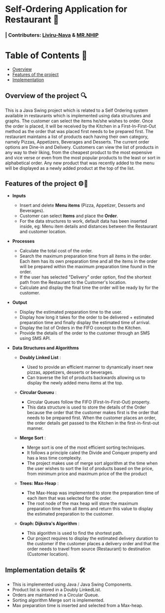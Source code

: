 # Self-Ordering Application for Restaurant 🍕
### | Contributers: [Liviru-Nava](https://github.com/Liviru-Nava) & [MR.NHIP](https://github.com/8hirantha)

# Table of Contents 📂
- [Overview](https://github.com/Liviru-Nava/Self-Ordering-Application-for-Restaurant/main/README.md#overview-of-the-project)
- [Features of the project](https://github.com/Liviru-Nava/Self-Ordering-Application-for-Restaurant/main/README.md#features-of-the-project)
- [Implementation](https://github.com/Liviru-Nava/Self-Ordering-Application-for-Restaurant/main/README.md#implementation)

## Overview of the project 🔍
This is a Java Swing project which is related to a Self Ordering system available in restaurants which is implemented using data structures and graphs.
The customer can select the items he/she wishes to order. Once the order is placed, it will be received by the Kitchen in a First-In-First-Out method as the order that was placed first needs to be prepared first. 
The restaurant maintains a list of products each having their own category, namely Pizzas, Appetizers, Beverages and Desserts. The current order options are Dine-in and Delivery. Customers can view the list of products in any way to their liking, from the cheapest product to the most expensive and vice verse or even from the most popular products to the least or sort in alphabetical order. Any new product that was recently added to the menu will be displayed as a newly added product at the top of the list.

## Features of the project ⚙🧩
- **Inputs**
    - Insert and delete **Menu items** (Pizza, Appetizer, Desserts and Beverages).
    - Customer can select **Items** and place the **Order**. 
    - For the data structures to work, default data has been inserted inside, eg: Menu item details and distances between the Restaurant and customer location. 

- **Processes**
    - Calculate the total cost of the order. 
    - Search the maximum preparation time from all items in the order. Each item has its own preparation time and all the items in the order will be prepared within the maximum preparation time found in the order.  
    - If the user has selected "Delivery" order option, find the shortest path from the Restaurant to the Customer's location. 
    - Calculate and display the final time the order will be ready by for the customer.

- **Output**
    - Display the estimated preparation time to the user. 
    - Display how long it takes for the order to be delivered + estimated preparation time and finally display the estimated time of arrival. 
    - Display the list of Orders in the FIFO concept to the Kitchen. 
    - Provide the details of the order to the customer through an SMS using SMS API.

- **Data Structures and Algorithms**
    - **Doubly Linked List** : 
        - Used to provide an efficient manner to dynamically insert new pizzas, appetizers, desserts or beverages. 
        - Can traverse the list of products backwards allowing us to display the newly added menu items at the top.  

    - **Circular Queueu** :  
        - Circular Queues follow the FIFO (First-In-First-Out) property. 
        - This data structure is used to store the details of the Order because the order that the customer makes first is the order that needs to be prepared first. When the customer places an order, the order details get passed to the Kitchen in the first-in-first-out manner. 

    - **Merge Sort** : 
        - Merge sort is one of the most efficient sorting techniques. 
        - It follows a principle caled the Divide and Conquer property and has a less time complexity. 
        - The project makes use of merge sort algorithm at the time when the user wishes to sort the list of products based on the price, from minimum price and maximum price of the the product 

    - **Trees: Max-Heap** : 
        - The Max-Heap was implemented to store the preparation time of each item that was selected for the order.
        - The root node of the max heap will store the maximum preparation time from all items and return this value to display the estimated preparation to the customer. 

    - **Graph: Dijkstra's Algorithm** : 
        - This algorithm is used to find the shortest path. 
        - Our project requires to display the estimated delivery duration to the customer if the customer places a delivery order and that the order needs to travel from source (Restaurant) to destination (Customer location).

## Implementation details 🛠
- This is implemented using Java / Java Swing Components. 
- Product list is stored in a Doubly LinkedList. 
- Orders are maintained in a Circular Queue. 
- Sorting algorithm Merge sort is implemented. 
- Max preparation time is inserted and selected from a Max-heap. 
